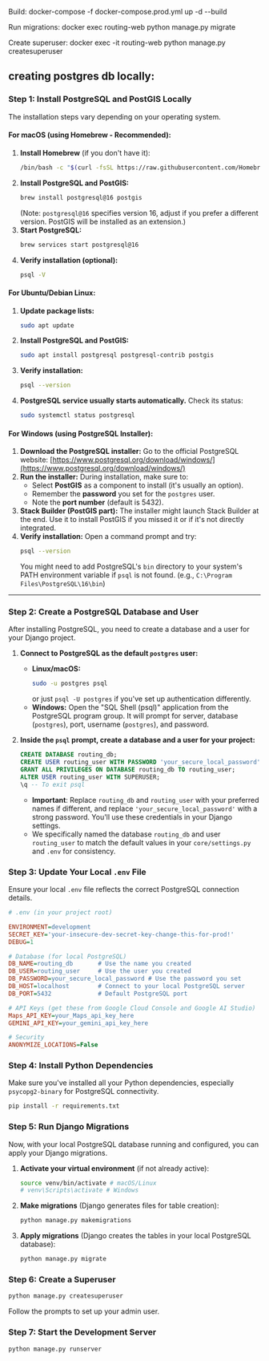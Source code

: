 Build: docker-compose -f docker-compose.prod.yml up -d --build

Run migrations: docker exec routing-web python manage.py migrate

Create superuser: docker exec -it routing-web python manage.py createsuperuser


creating postgres db locally:
-----

### **Step 1: Install PostgreSQL and PostGIS Locally**

The installation steps vary depending on your operating system.

#### **For macOS (using Homebrew - Recommended):**

1.  **Install Homebrew** (if you don't have it):
    ```bash
    /bin/bash -c "$(curl -fsSL https://raw.githubusercontent.com/Homebrew/install/HEAD/install.sh)"
    ```
2.  **Install PostgreSQL and PostGIS:**
    ```bash
    brew install postgresql@16 postgis
    ```
    (Note: `postgresql@16` specifies version 16, adjust if you prefer a different version. PostGIS will be installed as an extension.)
3.  **Start PostgreSQL:**
    ```bash
    brew services start postgresql@16
    ```
4.  **Verify installation (optional):**
    ```bash
    psql -V
    ```

#### **For Ubuntu/Debian Linux:**

1.  **Update package lists:**
    ```bash
    sudo apt update
    ```
2.  **Install PostgreSQL and PostGIS:**
    ```bash
    sudo apt install postgresql postgresql-contrib postgis
    ```
3.  **Verify installation:**
    ```bash
    psql --version
    ```
4.  **PostgreSQL service usually starts automatically.** Check its status:
    ```bash
    sudo systemctl status postgresql
    ```

#### **For Windows (using PostgreSQL Installer):**

1.  **Download the PostgreSQL installer:** Go to the official PostgreSQL website: [https://www.postgresql.org/download/windows/](https://www.postgresql.org/download/windows/)
2.  **Run the installer:** During installation, make sure to:
      * Select **PostGIS** as a component to install (it's usually an option).
      * Remember the **password** you set for the `postgres` user.
      * Note the **port number** (default is 5432).
3.  **Stack Builder (PostGIS part):** The installer might launch Stack Builder at the end. Use it to install PostGIS if you missed it or if it's not directly integrated.
4.  **Verify installation:** Open a command prompt and try:
    ```bash
    psql --version
    ```
    You might need to add PostgreSQL's `bin` directory to your system's PATH environment variable if `psql` is not found. (e.g., `C:\Program Files\PostgreSQL\16\bin`)

-----

### **Step 2: Create a PostgreSQL Database and User**

After installing PostgreSQL, you need to create a database and a user for your Django project.

1.  **Connect to PostgreSQL as the default `postgres` user:**

      * **Linux/macOS:**
        ```bash
        sudo -u postgres psql
        ```
        or just `psql -U postgres` if you've set up authentication differently.
      * **Windows:** Open the "SQL Shell (psql)" application from the PostgreSQL program group. It will prompt for server, database (`postgres`), port, username (`postgres`), and password.

2.  **Inside the `psql` prompt, create a database and a user for your project:**

    ```sql
    CREATE DATABASE routing_db;
    CREATE USER routing_user WITH PASSWORD 'your_secure_local_password';
    GRANT ALL PRIVILEGES ON DATABASE routing_db TO routing_user;
    ALTER USER routing_user WITH SUPERUSER;
    \q -- To exit psql
    ```

      * **Important**: Replace `routing_db` and `routing_user` with your preferred names if different, and replace `'your_secure_local_password'` with a strong password. You'll use these credentials in your Django settings.
      * We specifically named the database `routing_db` and user `routing_user` to match the default values in your `core/settings.py` and `.env` for consistency.

### **Step 3: Update Your Local `.env` File**

Ensure your local `.env` file reflects the correct PostgreSQL connection details.

```ini
# .env (in your project root)

ENVIRONMENT=development
SECRET_KEY='your-insecure-dev-secret-key-change-this-for-prod!'
DEBUG=1

# Database (for local PostgreSQL)
DB_NAME=routing_db       # Use the name you created
DB_USER=routing_user     # Use the user you created
DB_PASSWORD=your_secure_local_password # Use the password you set
DB_HOST=localhost        # Connect to your local PostgreSQL server
DB_PORT=5432             # Default PostgreSQL port

# API Keys (get these from Google Cloud Console and Google AI Studio)
Maps_API_KEY=your_Maps_api_key_here
GEMINI_API_KEY=your_gemini_api_key_here

# Security
ANONYMIZE_LOCATIONS=False
```

### **Step 4: Install Python Dependencies**

Make sure you've installed all your Python dependencies, especially `psycopg2-binary` for PostgreSQL connectivity.

```bash
pip install -r requirements.txt
```

### **Step 5: Run Django Migrations**

Now, with your local PostgreSQL database running and configured, you can apply your Django migrations.

1.  **Activate your virtual environment** (if not already active):
    ```bash
    source venv/bin/activate # macOS/Linux
    # venv\Scripts\activate # Windows
    ```
2.  **Make migrations** (Django generates files for table creation):
    ```bash
    python manage.py makemigrations
    ```
3.  **Apply migrations** (Django creates the tables in your local PostgreSQL database):
    ```bash
    python manage.py migrate
    ```

### **Step 6: Create a Superuser**

```bash
python manage.py createsuperuser
```

Follow the prompts to set up your admin user.

### **Step 7: Start the Development Server**

```bash
python manage.py runserver
```